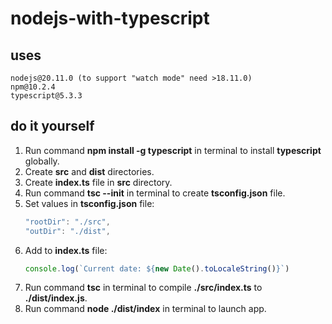 # **nodejs-with-typescript**

## **uses**

```
nodejs@20.11.0 (to support "watch mode" need >18.11.0)
npm@10.2.4
typescript@5.3.3
```

## **do it yourself**

1. Run command **npm install -g typescript** in terminal to install **typescript** globally.
2. Create **src** and **dist** directories.
3. Create **index.ts** file in **src** directory.
4. Run command **tsc --init** in terminal to create **tsconfig.json** file.
5. Set values in **tsconfig.json** file:
    ```javascript
    "rootDir": "./src",
    "outDir": "./dist",   
    ```
6. Add to **index.ts** file:
    ```javascript
    console.log(`Current date: ${new Date().toLocaleString()}`)
    ```
7. Run command **tsc** in terminal to compile **./src/index.ts** to **./dist/index.js**.
8. Run command **node ./dist/index** in terminal to launch app.